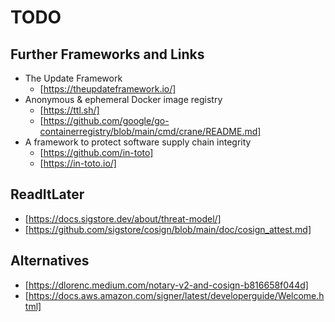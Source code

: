 # TODO

## Further Frameworks and Links
- The Update Framework
	- [https://theupdateframework.io/]
- Anonymous & ephemeral Docker image registry
	- [https://ttl.sh/]
	- [https://github.com/google/go-containerregistry/blob/main/cmd/crane/README.md]
- A framework to protect software supply chain integrity
	- [https://github.com/in-toto]
	- [https://in-toto.io/]

## ReadItLater

- [https://docs.sigstore.dev/about/threat-model/]
- [https://github.com/sigstore/cosign/blob/main/doc/cosign_attest.md]

## Alternatives
- [https://dlorenc.medium.com/notary-v2-and-cosign-b816658f044d]
- [https://docs.aws.amazon.com/signer/latest/developerguide/Welcome.html]

